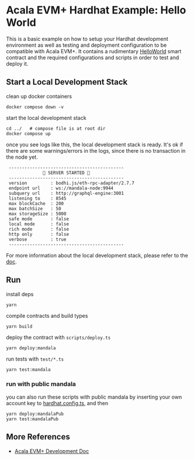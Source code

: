 # Acala EVM+ Hardhat Example: Hello World
This is a basic example on how to setup your Hardhat development environment as well as testing and
deployment configuration to be compatible with Acala EVM+. It contains a rudimentary
[HelloWorld](./contracts/HelloWorld.sol) smart contract and the required configurations and scripts
in order to test and deploy it.

## Start a Local Development Stack
clean up docker containers
```
docker compose down -v
```

start the local development stack
```
cd ../   # compose file is at root dir
docker compose up
```

once you see logs like this, the local development stack is ready. It's ok if there are some warnings/errors in the logs, since there is no transaction in the node yet.
```
 --------------------------------------------
              🚀 SERVER STARTED 🚀
 --------------------------------------------
 version         : bodhi.js/eth-rpc-adapter/2.7.7
 endpoint url    : ws://mandala-node:9944
 subquery url    : http://graphql-engine:3001
 listening to    : 8545
 max blockCache  : 200
 max batchSize   : 50
 max storageSize : 5000
 safe mode       : false
 local mode      : false
 rich mode       : false
 http only       : false
 verbose         : true
 --------------------------------------------
```

For more information about the local development stack, please refer to the [doc](https://evmdocs.acala.network/network/network-setup/local-development-network).

## Run
install deps
```
yarn
```

compile contracts and build types
```
yarn build
```

deploy the contract with `scripts/deploy.ts`
```
yarn deploy:mandala
```

run tests with `test/*.ts`
```
yarn test:mandala
```

### run with public mandala
you can also run these scripts with public mandala by inserting your own account key to [hardhat.config.ts](./hardhat.config.ts), and then
```
yarn deploy:mandalaPub
yarn test:mandalaPub
```

## More References
- [Acala EVM+ Development Doc](https://evmdocs.acala.network/)